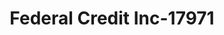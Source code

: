 ---
f_zip-code: 35121
f_state-code: AL
title: Federal Credit Inc-17971
f_phone: 205-625-6100
f_city-only: Oneonta
f_address: 315 2Nd Ave E Ste F Oneonta
f_location-unique-id: '17971'
slug: federal-credit-inc-17971
updated-on: '2024-05-30T13:46:58.046Z'
created-on: '2024-05-30T13:36:59.803Z'
published-on: '2024-05-30T13:54:32.469Z'
f_city-state: cms/city/oneonta-al.md
f_company: cms/company/federal-credit-inc.md
f_state: cms/state/alabama.md
layout: '[payday-loan].html'
tags: payday-loan
---